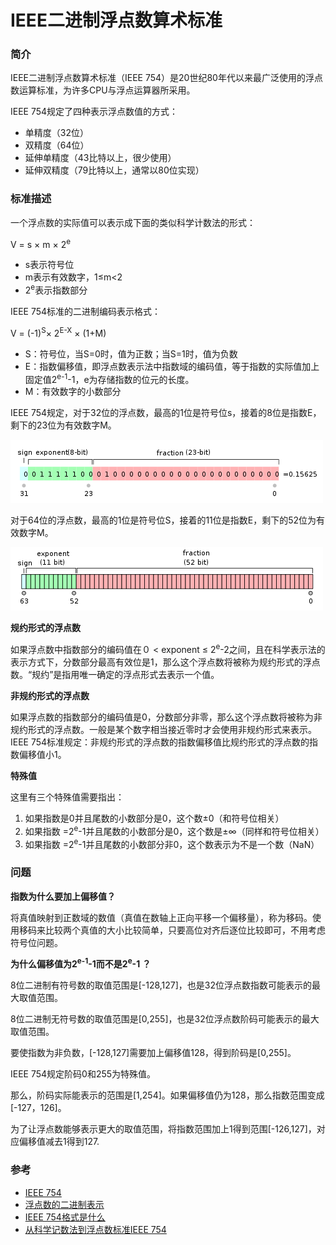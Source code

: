 # IEEE二进制浮点数算术标准

### 简介

IEEE二进制浮点数算术标准（IEEE 754）是20世纪80年代以来最广泛使用的浮点数运算标准，为许多CPU与浮点运算器所采用。

IEEE 754规定了四种表示浮点数值的方式：

- 单精度（32位）
- 双精度（64位）
- 延伸单精度（43比特以上，很少使用）
- 延伸双精度（79比特以上，通常以80位实现）

### 标准描述

一个浮点数的实际值可以表示成下面的类似科学计数法的形式：

V = s × m × 2<sup>e</sup>

- s表示符号位
- m表示有效数字，1≤m<2
- 2<sup>e</sup>表示指数部分

IEEE 754标准的二进制编码表示格式：

V = (-1)<sup>S</sup>× 2<sup>E-X</sup> × (1+M) 

- S：符号位，当S=0时，值为正数；当S=1时，值为负数
- E：指数偏移值，即浮点数表示法中指数域的编码值，等于指数的实际值加上固定值2<sup>e-1</sup>-1，e为存储指数的位元的长度。
- M：有效数字的小数部分

IEEE 754规定，对于32位的浮点数，最高的1位是符号位s，接着的8位是指数E，剩下的23位为有效数字M。

![ieee32](assets/ieee32.png)

对于64位的浮点数，最高的1位是符号位S，接着的11位是指数E，剩下的52位为有效数字M。

![ieee64](assets/ieee64.png)

**规约形式的浮点数**

如果浮点数中指数部分的编码值在０ < exponent ≤ 2<sup>e</sup>-2之间，且在科学表示法的表示方式下，分数部分最高有效位是1，那么这个浮点数将被称为规约形式的浮点数。“规约”是指用唯一确定的浮点形式去表示一个值。

**非规约形式的浮点数**

如果浮点数的指数部分的编码值是0，分数部分非零，那么这个浮点数将被称为非规约形式的浮点数。一般是某个数字相当接近零时才会使用非规约形式来表示。IEEE 754标准规定：非规约形式的浮点数的指数偏移值比规约形式的浮点数的指数偏移值小1。

**特殊值**

这里有三个特殊值需要指出：

1. 如果指数是0并且尾数的小数部分是0，这个数±0（和符号位相关）
2. 如果指数 =2<sup>e</sup>-1并且尾数的小数部分是0，这个数是±∞（同样和符号位相关）
3. 如果指数 =2<sup>e</sup>-1并且尾数的小数部分非0，这个数表示为不是一个数（NaN）

### 问题

**指数为什么要加上偏移值？**

将真值映射到正数域的数值（真值在数轴上正向平移一个偏移量），称为移码。使用移码来比较两个真值的大小比较简单，只要高位对齐后逐位比较即可，不用考虑符号位问题。

**为什么偏移值为2<sup>e-1</sup>-1而不是2<sup>e</sup>-1 ？**

8位二进制有符号数的取值范围是[-128,127]，也是32位浮点数指数可能表示的最大取值范围。

8位二进制无符号数的取值范围是[0,255]，也是32位浮点数阶码可能表示的最大取值范围。

要使指数为非负数，[-128,127]需要加上偏移值128，得到阶码是[0,255]。

IEEE 754规定阶码0和255为特殊值。

那么，阶码实际能表示的范围是[1,254]。如果偏移值仍为128，那么指数范围变成[-127，126]。

为了让浮点数能够表示更大的取值范围，将指数范围加上1得到范围[-126,127]，对应偏移值减去1得到127.

### 参考

- [IEEE 754](https://zh.wikipedia.org/zh-sg/IEEE_754)
- [浮点数的二进制表示](http://www.ruanyifeng.com/blog/2010/06/ieee_floating-point_representation.html)
- [IEEE 754格式是什么](https://www.zhihu.com/question/21711083)
- [从科学记数法到浮点数标准IEEE 754](https://note.youdao.com/ynoteshare1/index.html?id=32370f53aff613b0cfe6cc0d6535e533&type=note#/)
